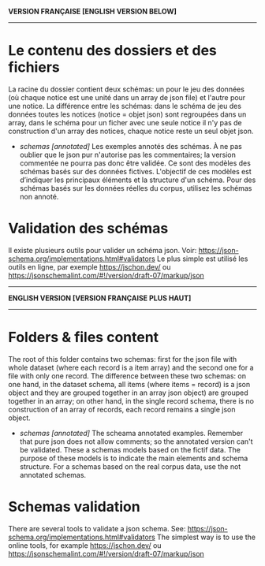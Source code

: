 **VERSION FRANÇAISE [ENGLISH VERSION BELOW]**

---------------------------------------------

# Le contenu des dossiers et des fichiers

La racine du dossier contient deux schémas: un pour le jeu des données (où chaque notice est une unité dans un array de json file) et l'autre pour une notice.
La différence entre les schémas: dans le schéma de jeu des données toutes les notices (notice = objet json) sont regroupées dans un array, dans le schéma pour un ficher avec une seule notice il n'y pas de construction d'un array des notices, chaque notice reste un seul objet json.

- *schemas [annotated]*
	Les exemples annotés des schémas. À ne pas oublier que le json pur n'autorise pas les commentaires; la version commentée ne pourra pas donc être validée. Ce sont des modèles des schémas basés sur des données fictives. L'objectif de ces modèles est d’indiquer les principaux éléments et la structure d'un schéma. Pour des schémas basés sur les données réelles du corpus, utilisez les schémas non annoté.



# Validation des schémas

Il existe plusieurs outils pour valider un schéma json. Voir: https://json-schema.org/implementations.html#validators
Le plus simple est utilisé les outils en ligne, par exemple https://jschon.dev/ ou https://jsonschemalint.com/#!/version/draft-07/markup/json

---

**ENGLISH VERSION [VERSION FRANÇAISE PLUS HAUT]**

-------------------------------------------------

# Folders & files content

The root of this folder contains two schemas: first for the json file with whole dataset (where each record is a item array) and the second one for a file with only one record.
The difference between these two schemas: on one hand, in the dataset schema, all items (where items = record) is a json object and they are grouped together in an array json object) are grouped together in an array; on other hand, in the single record schema, there is no construction of an array of records, each record remains a single json object.

- *schemas [annotated]*
	The scheama annotated examples. Remember that pure json does not allow comments; so the annotated version can't be validated. These a schemas models based on the fictif data. The purpose of these models is to indicate the main elements and schema structure. For a schemas based on the real corpus data, use the not annotated schemas. 



# Schemas validation

There are several tools to validate a json schema. See: https://json-schema.org/implementations.html#validators
The simplest way is to use the online tools, for example https://jschon.dev/ ou https://jsonschemalint.com/#!/version/draft-07/markup/json


